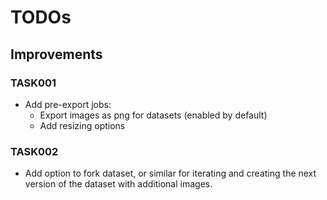 # TODOs

## Improvements

### TASK001

- Add pre-export jobs:
  - Export images as png for datasets (enabled by default)
  - Add resizing options

### TASK002

- Add option to fork dataset, or similar for iterating and creating the next version of the dataset with additional images.
